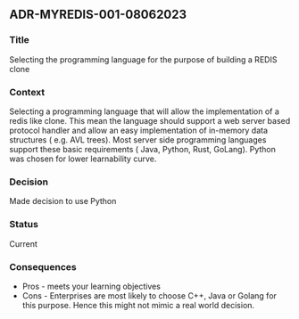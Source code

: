 
## ADR-MYREDIS-001-08062023

### Title
Selecting the programming language for the purpose of building a REDIS clone

### Context
Selecting a programming language that will allow the implementation of a redis like clone. This mean the language should support a web server based protocol handler and allow an easy implementation of in-memory data structures ( e.g. AVL trees). Most server side programming languages support these basic requirements ( Java, Python, Rust, GoLang). Python was chosen for lower learnability curve.

### Decision
Made decision to use Python

### Status
Current

### Consequences
* Pros - meets your learning objectives
* Cons - Enterprises are most likely to choose C++, Java or Golang for this purpose. Hence this might not mimic a real world decision.